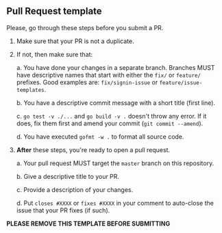 ## Pull Request template
Please, go through these steps before you submit a PR.

1. Make sure that your PR is not a duplicate.
2. If not, then make sure that:

    a. You have done your changes in a separate branch. Branches MUST have descriptive names that start with either the `fix/` or `feature/` prefixes. Good examples are: `fix/signin-issue` or `feature/issue-templates`.

    b. You have a descriptive commit message with a short title (first line).

    c. `go test -v ./...` and `go build -v .` doesn't throw any error. If it does, fix them first and amend your commit (`git commit --amend`).

    d. You have executed `gofmt -w .` to format all source code.

3. **After** these steps, you're ready to open a pull request.

    a. Your pull request MUST target the `master` branch on this repository.

    b. Give a descriptive title to your PR.

    c. Provide a description of your changes.

    d. Put `closes #XXXX` or `fixes #XXXX` in your comment to auto-close the issue that your PR fixes (if such).

**PLEASE REMOVE THIS TEMPLATE BEFORE SUBMITTING**
